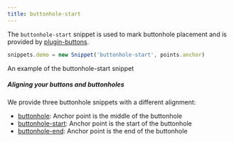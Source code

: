 ```yaml
---
title: buttonhole-start
---
```


The `buttonhole-start` snippet is used to mark buttonhole placement and is
provided by [plugin-buttons](/reference/plugins/buttons/).

```js
snippets.demo = new Snippet('buttonhole-start', points.anchor)
```

<Example part="snippets_buttonhole_start">
An example of the buttonhole-start snippet
</Example>

<Note>

##### Aligning your buttons and buttonholes

We provide three buttonhole snippets with a different alignment:

- [buttonhole](/reference/api/snippets/buttonhole/): Anchor point is the middle of the buttonhole
- [buttonhole-start](/reference/api/snippets/buttonhole-start/): Anchor point is the start of the buttonhole
- [buttonhole-end](/reference/api/snippets/buttonhole-end/): Anchor point is the end of the buttonhole

</Note>
